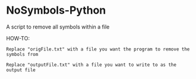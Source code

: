# NoSymbols-Python
A script to remove all symbols within a file

HOW-TO:

    Replace "origFile.txt" with a file you want the program to remove the symbols from

    Replace "outputFile.txt" with a file you want to write to as the output file
  
